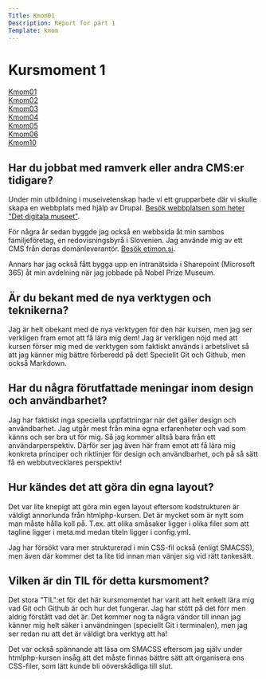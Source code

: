 ```yaml
---
Title: Kmom01
Description: Report for part 1
Template: kmom
---
```


Kursmoment 1
==================
<div class="sidebar">
    <p>
        <a href="%base_url%/report/kmom01"><u>Kmom01</u></a><br>
        <a href="%base_url%/report/kmom02">Kmom02</a><br>
        <a href="%base_url%/report/kmom03">Kmom03</a><br>
        <a href="%base_url%/report/kmom04">Kmom04</a><br>
        <a href="%base_url%/report/kmom05">Kmom05</a><br>
        <a href="%base_url%/report/kmom06">Kmom06</a><br>
        <a href="%base_url%/report/kmom10">Kmom10</a><br>
    </p>
</div>

<div class="content">
<h2>Har du jobbat med ramverk eller andra CMS:er tidigare?</h2>
    <p>Under min utbildning i museivetenskap hade vi ett grupparbete där vi skulle skapa en webbplats med hjälp av Drupal. <a href="http://labben.abm.uu.se/ddh1/musgr2ht16/">Besök webbplatsen som heter "Det digitala museet"</a>.</p>
    <p>För några år sedan byggde jag också en webbsida åt min sambos familjeföretag, en redovisningsbyrå i Slovenien. Jag använde mig av ett CMS från deras domänleverantör. <a href="https://www.etimon.si/">Besök etimon.si</a>.</p>
    <p>Annars har jag också fått bygga upp en intranätsida i Sharepoint (Microsoft 365) åt min avdelning när jag jobbade på Nobel Prize Museum.</p>
    
<h2>Är du bekant med de nya verktygen och teknikerna?</h2>
    <p>Jag är helt obekant med de nya verktygen för den här kursen, men jag ser verkligen fram emot att få lära mig dem! Jag är verkligen nöjd med att kursen förser mig med de verktygen som faktiskt används i arbetslivet så att jag känner mig bättre förberedd på det! Speciellt Git och Github, men också Markdown.</p>

<h2>Har du några förutfattade meningar inom design och användbarhet?</h2>
    <p>Jag har faktiskt inga speciella uppfattningar när det gäller design och användbarhet. Jag utgår mest från mina egna erfarenheter och vad som känns och ser bra ut för mig. Så jag kommer alltså bara från ett användarperspektiv. Därför ser jag även här fram emot att få lära mig konkreta principer och riktlinjer för design och användbarhet, och på så sätt få en webbutvecklares perspektiv!</p>

<h2>Hur kändes det att göra din egna layout?</h2>
    <p>Det var lite knepigt att göra min egen layout eftersom kodstrukturen är väldigt annorlunda från htmlphp-kursen. Det är mycket som är nytt som man måste hålla koll på. T.ex. att olika småsaker ligger i olika filer som att tagline ligger i meta.md medan titeln ligger i config.yml.</p>
    <p>Jag har försökt vara mer strukturerad i min CSS-fil också (enligt SMACSS), men även där kommer det ta lite tid innan man vänjer sig vid rätt tankesätt.</p>

<h2>Vilken är din TIL för detta kursmoment?</h2>
    <p>Det stora "TIL":et för det här kursmomentet har varit att helt enkelt lära mig vad Git och Github är och hur det fungerar. Jag har stött på det förr men aldrig förstått vad det är. Det kommer nog ta några vändor till innan jag känner mig helt säker i användningen (speciellt Git i terminalen), men jag ser redan nu att det är väldigt bra verktyg att ha!</p>
    <p>Det var också spännande att läsa om SMACSS eftersom jag själv under htmlphp-kursen insåg att det måste finnas bättre sätt att organisera ens CSS-filer, som lätt kunde bli oöverskådliga till slut.</p>
</div>

<a class="arrow-up" href="?" aria-label="Go to top of page"><i class="fas fa-arrow-circle-up"></i></a>
